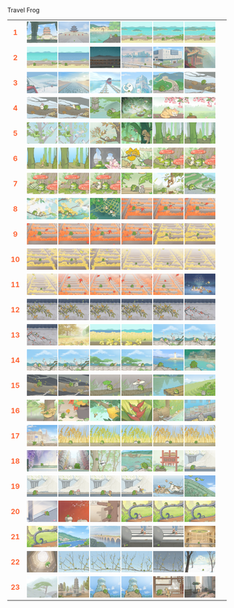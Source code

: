 Travel Frog
<table style="width: 100%; border-collapse: collapse;">
  <tr>
    <td style="width: 3%; font-size: 16px; font-weight: bold; color: #FF6536; text-align: center;">1</td>
    <td style="width: 97%; display: flex; flex-wrap: wrap;">
      <img src="1750292698332.png" style="width: 16%; height: auto; margin-bottom: 2px;">
      <img src="1746800059053.png" style="width: 16%; height: auto; margin-bottom: 2px;">
      <img src="1748499606387.png" style="width: 16%; height: auto; margin-bottom: 2px;">
      <img src="1746800027505.png" style="width: 16%; height: auto; margin-bottom: 2px;">
      <img src="1746800030814.png" style="width: 16%; height: auto; margin-bottom: 2px;">
      <img src="1747403808477.png" style="width: 16%; height: auto; margin-bottom: 2px;">
    </td>
  </tr>
  <tr>
    <td style="width: 3%; font-size: 16px; font-weight: bold; color: #FF6536; text-align: center;">2</td>
    <td style="width: 97%; display: flex; flex-wrap: wrap;">
      <img src="1747183602208.png" style="width: 16%; height: auto; margin-bottom: 2px;">
      <img src="1747814197910.png" style="width: 16%; height: auto; margin-bottom: 2px;">
      <img src="1748499599542.png" style="width: 16%; height: auto; margin-bottom: 2px;">
      <img src="1746800039345.png" style="width: 16%; height: auto; margin-bottom: 2px;">
      <img src="1750292700233.png" style="width: 16%; height: auto; margin-bottom: 2px;">
      <img src="1747010733710.png" style="width: 16%; height: auto; margin-bottom: 2px;">
    </td>
  </tr>
  <tr>
    <td style="width: 3%; font-size: 16px; font-weight: bold; color: #FF6536; text-align: center;">3</td>
    <td style="width: 97%; display: flex; flex-wrap: wrap;">
      <img src="1749515791485.png" style="width: 16%; height: auto; margin-bottom: 2px;">
      <img src="1746800025879.png" style="width: 16%; height: auto; margin-bottom: 2px;">
      <img src="1746856978773.png" style="width: 16%; height: auto; margin-bottom: 2px;">
      <img src="1746800041063.png" style="width: 16%; height: auto; margin-bottom: 2px;">
      <img src="1746799981328.png" style="width: 16%; height: auto; margin-bottom: 2px;">
      <img src="1747814192380.png" style="width: 16%; height: auto; margin-bottom: 2px;">
    </td>
  </tr>
  <tr>
    <td style="width: 3%; font-size: 16px; font-weight: bold; color: #FF6536; text-align: center;">4</td>
    <td style="width: 97%; display: flex; flex-wrap: wrap;">
      <img src="1748499603569.png" style="width: 16%; height: auto; margin-bottom: 2px;">
      <img src="1747414879232.png" style="width: 16%; height: auto; margin-bottom: 2px;">
      <img src="1746799984421.png" style="width: 16%; height: auto; margin-bottom: 2px;">
      <img src="1749430770786.png" style="width: 16%; height: auto; margin-bottom: 2px;">
      <img src="1746795297185.png" style="width: 16%; height: auto; margin-bottom: 2px;">
      <img src="1746800057425.png" style="width: 16%; height: auto; margin-bottom: 2px;">
    </td>
  </tr>
  <tr>
    <td style="width: 3%; font-size: 16px; font-weight: bold; color: #FF6536; text-align: center;">5</td>
    <td style="width: 97%; display: flex; flex-wrap: wrap;">
      <img src="1748998593453.png" style="width: 16%; height: auto; margin-bottom: 2px;">
      <img src="1748499616521.png" style="width: 16%; height: auto; margin-bottom: 2px;">
      <img src="1746800010666.png" style="width: 16%; height: auto; margin-bottom: 2px;">
      <img src="1747010730828.png" style="width: 16%; height: auto; margin-bottom: 2px;">
      <img src="1749515787654.png" style="width: 16%; height: auto; margin-bottom: 2px;">
      <img src="1746798200455.png" style="width: 16%; height: auto; margin-bottom: 2px;">
    </td>
  </tr>
  <tr>
    <td style="width: 3%; font-size: 16px; font-weight: bold; color: #FF6536; text-align: center;">6</td>
    <td style="width: 97%; display: flex; flex-wrap: wrap;">
      <img src="1749430741147.png" style="width: 16%; height: auto; margin-bottom: 2px;">
      <img src="1746795323996.png" style="width: 16%; height: auto; margin-bottom: 2px;">
      <img src="1748499631956.png" style="width: 16%; height: auto; margin-bottom: 2px;">
      <img src="1747403813815.png" style="width: 16%; height: auto; margin-bottom: 2px;">
      <img src="1746795300340.png" style="width: 16%; height: auto; margin-bottom: 2px;">
      <img src="1747361170496.png" style="width: 16%; height: auto; margin-bottom: 2px;">
    </td>
  </tr>
  <tr>
    <td style="width: 3%; font-size: 16px; font-weight: bold; color: #FF6536; text-align: center;">7</td>
    <td style="width: 97%; display: flex; flex-wrap: wrap;">
      <img src="1747719859004.png" style="width: 16%; height: auto; margin-bottom: 2px;">
      <img src="1746800055806.png" style="width: 16%; height: auto; margin-bottom: 2px;">
      <img src="1747814199890.png" style="width: 16%; height: auto; margin-bottom: 2px;">
      <img src="1746800042644.png" style="width: 16%; height: auto; margin-bottom: 2px;">
      <img src="1749515789828.png" style="width: 16%; height: auto; margin-bottom: 2px;">
      <img src="1747814201803.png" style="width: 16%; height: auto; margin-bottom: 2px;">
    </td>
  </tr>
  <tr>
    <td style="width: 3%; font-size: 16px; font-weight: bold; color: #FF6536; text-align: center;">8</td>
    <td style="width: 97%; display: flex; flex-wrap: wrap;">
      <img src="1746856981503.png" style="width: 16%; height: auto; margin-bottom: 2px;">
      <img src="1748998591709.png" style="width: 16%; height: auto; margin-bottom: 2px;">
      <img src="1746800014022.png" style="width: 16%; height: auto; margin-bottom: 2px;">
      <img src="1746798192091.png" style="width: 16%; height: auto; margin-bottom: 2px;">
      <img src="1750033891546.png" style="width: 16%; height: auto; margin-bottom: 2px;">
      <img src="1747719841572.png" style="width: 16%; height: auto; margin-bottom: 2px;">
    </td>
  </tr>
  <tr>
    <td style="width: 3%; font-size: 16px; font-weight: bold; color: #FF6536; text-align: center;">9</td>
    <td style="width: 97%; display: flex; flex-wrap: wrap;">
      <img src="1748499618366.png" style="width: 16%; height: auto; margin-bottom: 2px;">
      <img src="1746876784014.png" style="width: 16%; height: auto; margin-bottom: 2px;">
      <img src="1747968882161.png" style="width: 16%; height: auto; margin-bottom: 2px;">
      <img src="1746800005065.png" style="width: 16%; height: auto; margin-bottom: 2px;">
      <img src="1748499629960.png" style="width: 16%; height: auto; margin-bottom: 2px;">
      <img src="1747010727901.png" style="width: 16%; height: auto; margin-bottom: 2px;">
    </td>
  </tr>
  <tr>
    <td style="width: 3%; font-size: 16px; font-weight: bold; color: #FF6536; text-align: center;">10</td>
    <td style="width: 97%; display: flex; flex-wrap: wrap;">
      <img src="1748998597032.png" style="width: 16%; height: auto; margin-bottom: 2px;">
      <img src="1746798217457.png" style="width: 16%; height: auto; margin-bottom: 2px;">
      <img src="1750033896389.png" style="width: 16%; height: auto; margin-bottom: 2px;">
      <img src="1748499638793.png" style="width: 16%; height: auto; margin-bottom: 2px;">
      <img src="1748998584950.png" style="width: 16%; height: auto; margin-bottom: 2px;">
      <img src="1746800015727.png" style="width: 16%; height: auto; margin-bottom: 2px;">
    </td>
  </tr>
  <tr>
    <td style="width: 3%; font-size: 16px; font-weight: bold; color: #FF6536; text-align: center;">11</td>
    <td style="width: 97%; display: flex; flex-wrap: wrap;">
      <img src="1750033899836.png" style="width: 16%; height: auto; margin-bottom: 2px;">
      <img src="1748499637094.png" style="width: 16%; height: auto; margin-bottom: 2px;">
      <img src="1748998605829.png" style="width: 16%; height: auto; margin-bottom: 2px;">
      <img src="1746800008946.png" style="width: 16%; height: auto; margin-bottom: 2px;">
      <img src="1746800001694.png" style="width: 16%; height: auto; margin-bottom: 2px;">
      <img src="1746795303005.png" style="width: 16%; height: auto; margin-bottom: 2px;">
    </td>
  </tr>
  <tr>
    <td style="width: 3%; font-size: 16px; font-weight: bold; color: #FF6536; text-align: center;">12</td>
    <td style="width: 97%; display: flex; flex-wrap: wrap;">
      <img src="1748499612803.png" style="width: 16%; height: auto; margin-bottom: 2px;">
      <img src="1746799988329.png" style="width: 16%; height: auto; margin-bottom: 2px;">
      <img src="1750292693731.png" style="width: 16%; height: auto; margin-bottom: 2px;">
      <img src="1746800020883.png" style="width: 16%; height: auto; margin-bottom: 2px;">
      <img src="1746798202958.png" style="width: 16%; height: auto; margin-bottom: 2px;">
      <img src="1746800052607.png" style="width: 16%; height: auto; margin-bottom: 2px;">
    </td>
  </tr>
  <tr>
    <td style="width: 3%; font-size: 16px; font-weight: bold; color: #FF6536; text-align: center;">13</td>
    <td style="width: 97%; display: flex; flex-wrap: wrap;">
      <img src="1746846404003.png" style="width: 16%; height: auto; margin-bottom: 2px;">
      <img src="1746800050950.png" style="width: 16%; height: auto; margin-bottom: 2px;">
      <img src="1748499610816.png" style="width: 16%; height: auto; margin-bottom: 2px;">
      <img src="1750033885809.png" style="width: 16%; height: auto; margin-bottom: 2px;">
      <img src="1746799986513.png" style="width: 16%; height: auto; margin-bottom: 2px;">
      <img src="1747719838662.png" style="width: 16%; height: auto; margin-bottom: 2px;">
    </td>
  </tr>
  <tr>
    <td style="width: 3%; font-size: 16px; font-weight: bold; color: #FF6536; text-align: center;">14</td>
    <td style="width: 97%; display: flex; flex-wrap: wrap;">
      <img src="1747211797175.png" style="width: 16%; height: auto; margin-bottom: 2px;">
      <img src="1746795316903.png" style="width: 16%; height: auto; margin-bottom: 2px;">
      <img src="1747612905454.png" style="width: 16%; height: auto; margin-bottom: 2px;">
      <img src="1747271206205.png" style="width: 16%; height: auto; margin-bottom: 2px;">
      <img src="1746798188973.png" style="width: 16%; height: auto; margin-bottom: 2px;">
      <img src="1748998595223.png" style="width: 16%; height: auto; margin-bottom: 2px;">
    </td>
  </tr>
  <tr>
    <td style="width: 3%; font-size: 16px; font-weight: bold; color: #FF6536; text-align: center;">15</td>
    <td style="width: 97%; display: flex; flex-wrap: wrap;">
      <img src="1746800054123.png" style="width: 16%; height: auto; margin-bottom: 2px;">
      <img src="1746800012289.png" style="width: 16%; height: auto; margin-bottom: 2px;">
      <img src="1746800049271.png" style="width: 16%; height: auto; margin-bottom: 2px;">
      <img src="1747096921178.png" style="width: 16%; height: auto; margin-bottom: 2px;">
      <img src="1746800029192.png" style="width: 16%; height: auto; margin-bottom: 2px;">
      <img src="1750033898058.png" style="width: 16%; height: auto; margin-bottom: 2px;">
    </td>
  </tr>
  <tr>
    <td style="width: 3%; font-size: 16px; font-weight: bold; color: #FF6536; text-align: center;">16</td>
    <td style="width: 97%; display: flex; flex-wrap: wrap;">
      <img src="1749291005228.png" style="width: 16%; height: auto; margin-bottom: 2px;">
      <img src="1746800022574.png" style="width: 16%; height: auto; margin-bottom: 2px;">
      <img src="1749291008082.png" style="width: 16%; height: auto; margin-bottom: 2px;">
      <img src="1746798224405.png" style="width: 16%; height: auto; margin-bottom: 2px;">
      <img src="1748499608692.png" style="width: 16%; height: auto; margin-bottom: 2px;">
      <img src="1746800007049.png" style="width: 16%; height: auto; margin-bottom: 2px;">
    </td>
  </tr>
  <tr>
    <td style="width: 3%; font-size: 16px; font-weight: bold; color: #FF6536; text-align: center;">17</td>
    <td style="width: 97%; display: flex; flex-wrap: wrap;">
      <img src="1746800034191.png" style="width: 16%; height: auto; margin-bottom: 2px;">
      <img src="1750292704352.png" style="width: 16%; height: auto; margin-bottom: 2px;">
      <img src="1748998604084.png" style="width: 16%; height: auto; margin-bottom: 2px;">
      <img src="1746800047549.png" style="width: 16%; height: auto; margin-bottom: 2px;">
      <img src="1746800044261.png" style="width: 16%; height: auto; margin-bottom: 2px;">
      <img src="1746799996258.png" style="width: 16%; height: auto; margin-bottom: 2px;">
    </td>
  </tr>
  <tr>
    <td style="width: 3%; font-size: 16px; font-weight: bold; color: #FF6536; text-align: center;">18</td>
    <td style="width: 97%; display: flex; flex-wrap: wrap;">
      <img src="1746800032468.png" style="width: 16%; height: auto; margin-bottom: 2px;">
      <img src="1747968884416.png" style="width: 16%; height: auto; margin-bottom: 2px;">
      <img src="1748998600648.png" style="width: 16%; height: auto; margin-bottom: 2px;">
      <img src="1746799993406.png" style="width: 16%; height: auto; margin-bottom: 2px;">
      <img src="1748499633686.png" style="width: 16%; height: auto; margin-bottom: 2px;">
      <img src="1748499624316.png" style="width: 16%; height: auto; margin-bottom: 2px;">
    </td>
  </tr>
  <tr>
    <td style="width: 3%; font-size: 16px; font-weight: bold; color: #FF6536; text-align: center;">19</td>
    <td style="width: 97%; display: flex; flex-wrap: wrap;">
      <img src="1746800024241.png" style="width: 16%; height: auto; margin-bottom: 2px;">
      <img src="1746800000008.png" style="width: 16%; height: auto; margin-bottom: 2px;">
      <img src="1746800037722.png" style="width: 16%; height: auto; margin-bottom: 2px;">
      <img src="1750292696071.png" style="width: 16%; height: auto; margin-bottom: 2px;">
      <img src="1746800003360.png" style="width: 16%; height: auto; margin-bottom: 2px;">
      <img src="1746795310193.png" style="width: 16%; height: auto; margin-bottom: 2px;">
    </td>
  </tr>
  <tr>
    <td style="width: 3%; font-size: 16px; font-weight: bold; color: #FF6536; text-align: center;">20</td>
    <td style="width: 97%; display: flex; flex-wrap: wrap;">
      <img src="1746798222203.png" style="width: 16%; height: auto; margin-bottom: 2px;">
      <img src="1746798194808.png" style="width: 16%; height: auto; margin-bottom: 2px;">
      <img src="1750033887887.png" style="width: 16%; height: auto; margin-bottom: 2px;">
      <img src="1750033889736.png" style="width: 16%; height: auto; margin-bottom: 2px;">
      <img src="1746798205317.png" style="width: 16%; height: auto; margin-bottom: 2px;">
      <img src="1748998589615.png" style="width: 16%; height: auto; margin-bottom: 2px;">
    </td>
  </tr>
  <tr>
    <td style="width: 3%; font-size: 16px; font-weight: bold; color: #FF6536; text-align: center;">21</td>
    <td style="width: 97%; display: flex; flex-wrap: wrap;">
      <img src="1747814195802.png" style="width: 16%; height: auto; margin-bottom: 2px;">
      <img src="1750033893188.png" style="width: 16%; height: auto; margin-bottom: 2px;">
      <img src="1746800045882.png" style="width: 16%; height: auto; margin-bottom: 2px;">
      <img src="1746800017406.png" style="width: 16%; height: auto; margin-bottom: 2px;">
      <img src="1746799991739.png" style="width: 16%; height: auto; margin-bottom: 2px;">
      <img src="1746798226876.png" style="width: 16%; height: auto; margin-bottom: 2px;">
    </td>
  </tr>
  <tr>
    <td style="width: 3%; font-size: 16px; font-weight: bold; color: #FF6536; text-align: center;">22</td>
    <td style="width: 97%; display: flex; flex-wrap: wrap;">
      <img src="1748998587706.png" style="width: 16%; height: auto; margin-bottom: 2px;">
      <img src="1746799990038.png" style="width: 16%; height: auto; margin-bottom: 2px;">
      <img src="1747719869292.png" style="width: 16%; height: auto; margin-bottom: 2px;">
      <img src="1746800035919.png" style="width: 16%; height: auto; margin-bottom: 2px;">
      <img src="1748499614667.png" style="width: 16%; height: auto; margin-bottom: 2px;">
      <img src="1746798197559.png" style="width: 16%; height: auto; margin-bottom: 2px;">
    </td>
  </tr>
  <tr>
    <td style="width: 3%; font-size: 16px; font-weight: bold; color: #FF6536; text-align: center;">23</td>
    <td style="width: 97%; display: flex; flex-wrap: wrap;">
      <img src="1747271201766.png" style="width: 16%; height: auto; margin-bottom: 2px;">
      <img src="1748499622503.png" style="width: 16%; height: auto; margin-bottom: 2px;">
      <img src="1746798220146.png" style="width: 16%; height: auto; margin-bottom: 2px;">
      <img src="1747719843881.png" style="width: 16%; height: auto; margin-bottom: 2px;">
      <img src="1746800019097.png" style="width: 16%; height: auto; margin-bottom: 2px;">
      <img src="1746799998171.png" style="width: 16%; height: auto; margin-bottom: 2px;">
    </td>
  </tr>
</table>
